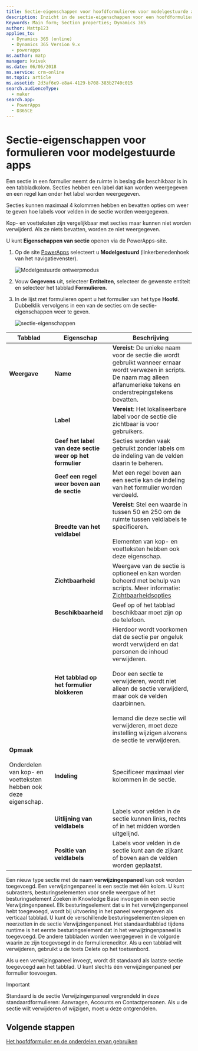 ```yaml
---
title: Sectie-eigenschappen voor hoofdformulieren voor modelgestuurde apps in PowerApps | MicrosoftDocs
description: Inzicht in de sectie-eigenschappen voor een hoofdformulier
Keywords: Main form; Section properties; Dynamics 365
author: Mattp123
applies_to:
  - Dynamics 365 (online)
  - Dynamics 365 Version 9.x
  - powerapps
ms.author: matp
manager: kvivek
ms.date: 06/06/2018
ms.service: crm-online
ms.topic: article
ms.assetid: 2d3af6e9-e8a4-4129-b708-383b2740c015
search.audienceType:
  - maker
search.app:
  - PowerApps
  - D365CE
---
```

# <a name="model-driven-app-form-section-properties"></a>Sectie-eigenschappen voor formulieren voor modelgestuurde apps

 Een sectie in een formulier neemt de ruimte in beslag die beschikbaar is in een tabbladkolom. Secties hebben een label dat kan worden weergegeven en een regel kan onder het label worden weergegeven.  
  
 Secties kunnen maximaal 4 kolommen hebben en bevatten opties om weer te geven hoe labels voor velden in de sectie worden weergegeven.  
  
 Kop- en voetteksten zijn vergelijkbaar met secties maar kunnen niet worden verwijderd. Als ze niets bevatten, worden ze niet weergegeven. 

U kunt **Eigenschappen van sectie** openen via de PowerApps-site. 
1.  Op de site [PowerApps](https://web.powerapps.com/?utm_source=padocs&utm_medium=linkinadoc&utm_campaign=referralsfromdoc) selecteert u **Modelgestuurd** (linkerbenedenhoek van het navigatievenster).  

     ![Modelgestuurde ontwerpmodus](media/model-driven-switch.png)

2.  Vouw **Gegevens** uit, selecteer **Entiteiten**, selecteer de gewenste entiteit en selecteer het tabblad **Formulieren**. 

3.  In de lijst met formulieren opent u het formulier van het type **Hoofd**. Dubbelklik vervolgens in een van de secties om de sectie-eigenschappen weer te geven. 

    ![sectie-eigenschappen](media/section-properties.png)
  
|Tabblad|Eigenschap|Beschrijving|  
|---------|--------------|-----------------|  
|**Weergave**|**Name**|**Vereist**: De unieke naam voor de sectie die wordt gebruikt wanneer ernaar wordt verwezen in scripts. De naam mag alleen alfanumerieke tekens en onderstrepingstekens bevatten.|  
||**Label**|**Vereist**: Het lokaliseerbare label voor de sectie die zichtbaar is voor gebruikers.|  
||**Geef het label van deze sectie weer op het formulier**|Secties worden vaak gebruikt zonder labels om de indeling van de velden daarin te beheren.|  
||**Geef een regel weer boven aan de sectie**|Met een regel boven aan een sectie kan de indeling van het formulier worden verdeeld.|  
||**Breedte van het veldlabel**|**Vereist**: Stel een waarde in tussen 50 en 250 om de ruimte tussen veldlabels te specificeren.<br /><br /> Elementen van kop- en voetteksten hebben ook deze eigenschap.|  
||**Zichtbaarheid**|Weergave van de sectie is optioneel en kan worden beheerd met behulp van scripts. Meer informatie: [Zichtbaarheidsopties](visibility-options-legacy.md)|  
||**Beschikbaarheid**|Geef op of het tabblad beschikbaar moet zijn op de telefoon.|  
||**Het tabblad op het formulier blokkeren**|Hierdoor wordt voorkomen dat de sectie per ongeluk wordt verwijderd en dat personen de inhoud verwijderen.<br /><br /> Door een sectie te verwijderen, wordt niet alleen de sectie verwijderd, maar ook de velden daarbinnen.<br /><br /> Iemand die deze sectie wil verwijderen, moet deze instelling wijzigen alvorens de sectie te verwijderen.|  
|**Opmaak**<br /><br /> Onderdelen van kop- en voetteksten hebben ook deze eigenschap.|**Indeling**|Specificeer maximaal vier kolommen in de sectie.|  
||**Uitlijning van veldlabels**|Labels voor velden in de sectie kunnen links, rechts of in het midden worden uitgelijnd.|  
||**Positie van veldlabels**|Labels voor velden in de sectie kunt aan de zijkant of boven aan de velden worden geplaatst.|  


Een nieuw type sectie met de naam **verwijzingenpaneel** kan ook worden toegevoegd. Een verwijzingenpaneel is een sectie met één kolom. U kunt subrasters, besturingselementen voor snelle weergave of het besturingselement Zoeken in Knowledge Base invoegen in een sectie Verwijzingenpaneel. Elk besturingselement dat u in het verwijzingenpaneel hebt toegevoegd, wordt bij uitvoering in het paneel weergegeven als verticaal tabblad. U kunt de verschillende besturingselementen slepen en neerzetten in de sectie Verwijzingenpaneel. Het standaardtabblad tijdens runtime is het eerste besturingselement dat in het verwijzingenpaneel is toegevoegd. De andere tabbladen worden weergegeven in de volgorde waarin ze zijn toegevoegd in de formuliereneditor. Als u een tabblad wilt verwijderen, gebruikt u de toets Delete op het toetsenbord.  
  
Als u een verwijzingpaneel invoegt, wordt dit standaard als laatste sectie toegevoegd aan het tabblad. U kunt slechts één verwijzingenpaneel per formulier toevoegen.  
  
> [!IMPORTANT]
>  Standaard is de sectie Verwijzingenpaneel vergrendeld in deze standaardformulieren: Aanvragen, Accounts en Contactpersonen. Als u de sectie wilt verwijderen of wijzigen, moet u deze ontgrendelen. 

## <a name="next-steps"></a>Volgende stappen

[Het hoofdformulier en de onderdelen ervan gebruiken](use-main-form-and-components.md)

